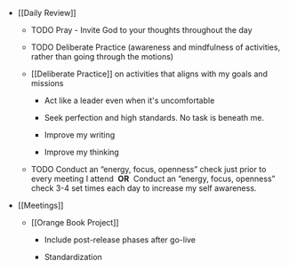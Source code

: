 - [[Daily Review]]
	 - TODO Pray - Invite God to your thoughts throughout the day

	 - TODO Deliberate Practice (awareness and mindfulness of activities, rather than going through the motions)

	 - [[Deliberate Practice]] on activities that aligns with my goals and missions
		 - Act like a leader even when it's uncomfortable

		 - Seek perfection and high standards. No task is beneath me.

		 - Improve my writing

		 - Improve my thinking

	 - TODO  Conduct an “energy, focus, openness” check just prior to every meeting I attend  **OR** 
Conduct an “energy, focus, openness” check 3-4 set times each day to increase my self awareness.

- [[Meetings]]
	 - [[Orange Book Project]] 
		 - Include post-release phases after go-live

		 - Standardization
